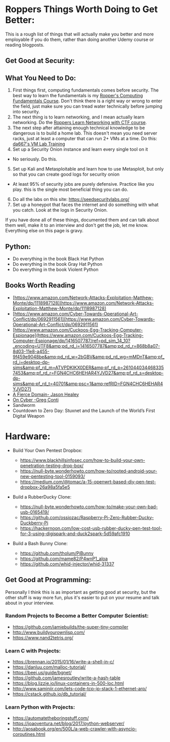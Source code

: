 # Roppers Things Worth Doing to Get Better:

This is a rough list of things that will actually make you better and more employable if you do them, rather than doing another Udemy course or reading blogposts. 

## Get Good at Security: 


## What You Need to Do:

1. First things first, computing fundamentals comes before security. The best way to learn the fundamentals is my [Ropper's Computing Fundamentals Course](https://hoppersroppers.org/course.html). Don't think there is a right way or wrong to enter the field, just make sure you can tread water technically before jumping into security.
2. The next thing is to learn networking, and I mean actually learn networking. Do the [Roppers Learn Networking with CTF course](https://academy.hoppersroppers.org/course/view.php?id=20).
3. The next step after attaining enough technical knowledge to be dangerous is to build a home lab. This doesn't mean you need server racks, just at least a computer that can run 2+ VMs at a time.  Do this: [da667's VM Lab Training](https://github.com/da667/Building_Virtual_Machine_Labs-Live_Training)
4. Set up a Security Onion instance and learn every single tool on it
  * No seriously. Do this. 
5. Set up Kali and Metasploitable and learn how to use Metasploit, but only so that you can create good logs for security onion
  * At least 95% of security jobs are purely defensive. Practice like you play. this is the single most beneficial thing you can do.
6.	Do all the labs on this site: https://seedsecuritylabs.org/
7.	Set up a honeypot that faces the internet and do something with what you catch. Look at the logs in Security Onion.

If you have done all of these things, documented them and can talk about them well, make it to an interview and don't get the job, let me know. Everything else on this page is gravy. 

## Python:

* Do everything in the book Black Hat Python 
* Do everything in the book Gray Hat Python
* Do everything in the book Violent Python

## Books Worth Reading

  - [https://www.amazon.com/Network-Attacks-Exploitation-Matthew-Monte/dp/1118987128](https://www.amazon.com/Network-Attacks-Exploitation-Matthew-Monte/dp/1118987128)
  - [https://www.amazon.com/Cyber-Towards-Operational-Art-Conflict/dp/0692911561](https://www.amazon.com/Cyber-Towards-Operational-Art-Conflict/dp/0692911561)
  - [https://www.amazon.com/Cuckoos-Egg-Tracking-Computer-Espionage](https://www.amazon.com/Cuckoos-Egg-Tracking-Computer-Espionage/dp/1416507787/ref=pd_sim_14_10?_encoding=UTF8&amp;pd_rd_i=1416507787&amp;pd_rd_r=868b8a07-8d03-11e8-a455-9f459e9048be&amp;pd_rd_w=2bGBV&amp;pd_rd_wg=mMDnT&amp;pf_rd_i=desktop-dp-sims&amp;pf_rd_m=ATVPDKIKX0DER&amp;pf_rd_p=2610440344683357453&amp;pf_rd_r=FGN4CHC6HEHAR4YJVD27&amp;pf_rd_s=desktop-dp-sims&amp;pf_rd_t=40701&amp;psc=1&amp;refRID=FGN4CHC6HEHAR4YJVD27)
  - [A Fierce Domain- Jason Healey](https://www.amazon.com/Fierce-Domain-Conflict-Cyberspace-1986/dp/098932740X)
  - [On Cyber -Greg Conti](https://www.amazon.com/Cyber-Towards-Operational-Art-Conflict/dp/0692911561)
  - Sandworm
  - Countdown to Zero Day: Stuxnet and the Launch of the World’s First Digital Weapon

# Hardware: 

* Build Your Own Pentest Dropbox:
  * https://www.blackhillsinfosec.com/how-to-build-your-own-penetration-testing-drop-box/
  * https://null-byte.wonderhowto.com/how-to/rooted-android-your-new-pentesting-tool-0159093/
  * https://medium.com/@tomac/a-15-openwrt-based-diy-pen-test-dropbox-26a98a5fa5e5

* Build a RubberDucky Clone:
  * https://null-byte.wonderhowto.com/how-to/make-your-own-bad-usb-0165419/
  * https://github.com/ossiozac/Raspberry-Pi-Zero-Rubber-Ducky-Duckberry-Pi
  * https://hackernoon.com/low-cost-usb-rubber-ducky-pen-test-tool-for-3-using-digispark-and-duck2spark-5d59afc1910

* Build a Bash Bunny Clone:
  * https://github.com/tholum/PiBunny
  * https://github.com/mame82/P4wnP1_aloa
  * https://github.com/whid-injector/whid-31337


## Get Good at Programming:

Personally I think this is as important as getting good at security, but the other stuff is way more fun, plus it's easier to put on your resume and talk about in your interview. 

### Random Projects to Become a Better Computer Scientist:
* https://github.com/jamiebuilds/the-super-tiny-compiler
* http://www.buildyourownlisp.com/
* https://www.nand2tetris.org/

### Learn C with Projects: 

* https://brennan.io/2015/01/16/write-a-shell-in-c/
* https://danluu.com/malloc-tutorial/
* https://beej.us/guide/bgnet/
* https://github.com/jamesroutley/write-a-hash-table
* https://blog.lizzie.io/linux-containers-in-500-loc.html
* http://www.saminiir.com/lets-code-tcp-ip-stack-1-ethernet-arp/
* https://cstack.github.io/db_tutorial/

### Learn Python with Projects: 

* https://automatetheboringstuff.com/
* https://joaoventura.net/blog/2017/python-webserver/
* http://aosabook.org/en/500L/a-web-crawler-with-asyncio-coroutines.html
